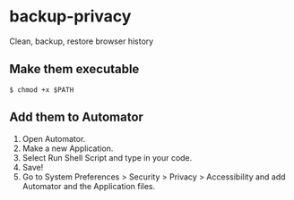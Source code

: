 # backup-privacy
Clean, backup, restore browser history

## Make them executable
```
$ chmod +x $PATH
```

## Add them to Automator

1. Open Automator.
2. Make a new Application.
3. Select Run Shell Script and type in your code.
4. Save!
6. Go to System Preferences > Security > Privacy > Accessibility and add Automator and the Application files.
